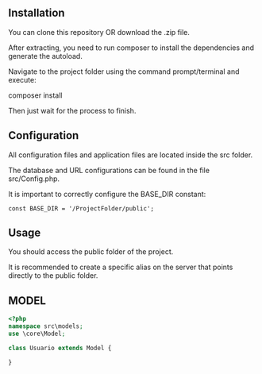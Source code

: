 ## Installation
You can clone this repository OR download the .zip file.

After extracting, you need to run composer to install the dependencies and generate the autoload.

Navigate to the project folder using the command prompt/terminal and execute:

composer install

Then just wait for the process to finish.

## Configuration
All configuration files and application files are located inside the src folder.

The database and URL configurations can be found in the file src/Config.php.

It is important to correctly configure the BASE_DIR constant:

``
const BASE_DIR = '/ProjectFolder/public';
``

## Usage
You should access the public folder of the project.

It is recommended to create a specific alias on the server that points directly to the public folder.



## MODEL
```php
<?php
namespace src\models;
use \core\Model;

class Usuario extends Model {

}
```